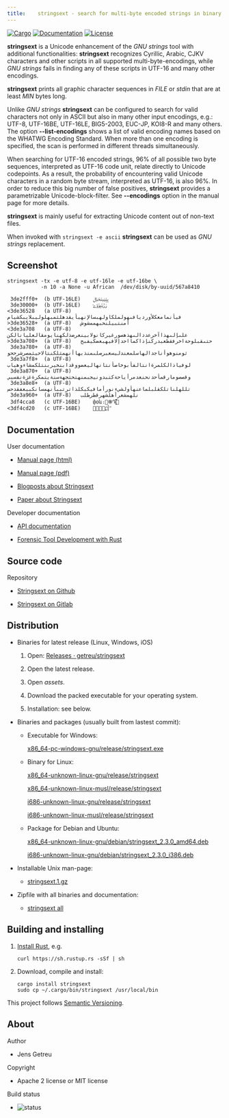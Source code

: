 ```yaml
---
title:    stringsext - search for multi-byte encoded strings in binary data
---
```


[![Cargo](https://img.shields.io/crates/v/stringsext.svg)](
https://crates.io/crates/stringsext)
[![Documentation](https://docs.rs/stringsext/badge.svg)](
https://docs.rs/stringsext)
[![License](https://img.shields.io/badge/license-MIT%2FApache--2.0-blue.svg)](
https://github.com/getreu/stringsext)


**stringsext** is a Unicode enhancement of the *GNU strings* tool with
additional functionalities: **stringsext** recognizes Cyrillic, Arabic, CJKV
characters and other scripts in all supported multi-byte-encodings, while
*GNU strings* fails in finding any of these scripts in UTF-16 and many other
encodings.

**stringsext** prints all graphic character sequences in *FILE* or
*stdin* that are at least *MIN* bytes long.

Unlike *GNU strings* **stringsext** can be configured to search for
valid characters not only in ASCII but also in many other input
encodings, e.g.: UTF-8, UTF-16BE, UTF-16LE, BIG5-2003, EUC-JP, KOI8-R
and many others. The option **\--list-encodings** shows a list of valid
encoding names based on the WHATWG Encoding Standard. When more than one
encoding is specified, the scan is performed in different threads
simultaneously.

When searching for UTF-16 encoded strings, 96% of all possible two byte
sequences, interpreted as UTF-16 code unit, relate directly to Unicode
codepoints. As a result, the probability of encountering valid Unicode
characters in a random byte stream, interpreted as UTF-16, is also 96%.
In order to reduce this big number of false positives, **stringsext**
provides a parametrizable Unicode-block-filter. See **\--encodings**
option in the manual page for more details.

**stringsext** is mainly useful for extracting Unicode content out of
non-text files.

When invoked with `stringsext -e ascii` **stringsext** can be used
as *GNU strings* replacement.


## Screenshot

```
stringsext -tx -e utf-8 -e utf-16le -e utf-16be \
           -n 10 -a None -u African  /dev/disk/by-uuid/567a8410

 3de2fff0+	(b UTF-16LE)	ݒݓݔݕݖݗݙݪ
 3de30000+	(b UTF-16LE)	ݫݱݶݷݸݹݺ
<3de36528 	(a UTF-8)	فيأنمامعكلأورديافىهولملكاولهبسالإنهيأيقدهلثمبهلوليبلايبكشيام
>3de36528+	(a UTF-8)	أمنتبيلنحبهممشوش
<3de3a708 	(a UTF-8)	علىإلىهذاآخرعددالىهذهصورغيركانولابينعرضذلكهنايومقالعليانالكن
>3de3a708+	(a UTF-8)	حتىقبلوحةاخرفقطعبدركنإذاكمااحدإلافيهبعضكيفبح
 3de3a780+	(a UTF-8)	ثومنوهوأناجدالهاسلمعندليسعبرصلىمنذبهاأنهمثلكنتالاحيثمصرشرححو
 3de3a7f8+	(a UTF-8)	لوفياذالكلمرةانتالفأبوخاصأنتانهاليعضووقدابنخيربنتلكمشاءوهياب
 3de3a870+	(a UTF-8)	وقصصومارقمأحدنحنعدمرأياحةكتبدونيجبمنهتحتجهةسنةيتمكرةغزةنفسبي
 3de3a8e8+	(a UTF-8)	تللهلناتلكقلبلماعنهأولشيءنورأمافيكبكلذاترتببأنهمسانكبيعفقدحس
 3de3a960+	(a UTF-8)	نلهمشعرأهلشهرقطرطلب
 3df4cca8 	(c UTF-16BE)	փօև։֋֍֏֑֛֚֓֕֗֙֜֝֞׹
<3df4cd20 	(c UTF-16BE)	־ֿ׀ׁׂ׃ׅׄ׆ׇ׈׉׊׋
```


## Documentation

User documentation

*   [Manual page (html)](/projects/stringsext/stringsext--manpage.html)

*   [Manual page (pdf)](/_downloads/stringsext--manpage.pdf)

*   [Blogposts about Stringsext](/tags/stringsext/)

*   [Paper about Stringsext](https://commons.erau.edu/jdfsl/vol14/iss2/4)

Developer documentation

*   [API documentation](/projects/stringsext/stringsext/index.html)

*   [Forensic Tool Development with Rust](/projects/forensic-tool-development-with-rust)

## Source code

Repository

*   [Stringsext on Github](https://github.com/getreu/stringsext)

*   [Stringsext on Gitlab](https://gitlab.com/getreu/stringsext)

## Distribution

* Binaries for latest release (Linux, Windows, iOS)

    1. Open: [Releases · getreu/stringsext](https://github.com/getreu/stringsext/releases)

    2. Open the latest release.

    3. Open *assets*.

    4. Download the packed executable for your operating system.

    5. Installation: see below.

* Binaries and packages (usually built from lastest commit):

  - Executable for Windows:

    [x86_64-pc-windows-gnu/release/stringsext.exe](/projects/stringsext/_downloads/x86_64-pc-windows-gnu/release/stringsext.exe)

  - Binary for Linux:

    [x86_64-unknown-linux-gnu/release/stringsext](/projects/stringsext/_downloads/x86_64-unknown-linux-gnu/release/stringsext)

    [x86_64-unknown-linux-musl/release/stringsext](/projects/stringsext/_downloads/x86_64-unknown-linux-musl/release/stringsext)

    [i686-unknown-linux-gnu/release/stringsext](/projects/stringsext/_downloads/i686-unknown-linux-gnu/release/stringsext)

    [i686-unknown-linux-musl/release/stringsext](/projects/stringsext/_downloads/i686-unknown-linux-musl/release/stringsext)

  - Package for Debian and Ubuntu:

    [x86_64-unknown-linux-gnu/debian/stringsext_2.3.0_amd64.deb](/projects/stringsext/_downloads/x86_64-unknown-linux-gnu/debian/stringsext_2.3.0_amd64.deb)

    [i686-unknown-linux-gnu/debian/stringsext_2.3.0_i386.deb](/projects/stringsext/_downloads/i686-unknown-linux-gnu/debian/stringsext_2.3.0_i386.deb)

* Installable Unix man-page:

  - [stringsext.1.gz](/projects/stringsext/_downloads/stringsext.1.gz)

* Zipfile with all binaries and documentation:

  - [stringsext all](/_downloads/stringsext.zip)



## Building and installing

1. [Install Rust](https://www.rust-lang.org/tools/install), e.g.

       curl https://sh.rustup.rs -sSf | sh

2. Download, compile and install:

       cargo install stringsext
       sudo cp ~/.cargo/bin/stringsext /usr/local/bin

This project follows [Semantic Versioning](https://semver.org/).



## About

Author

*   Jens Getreu

Copyright

*   Apache 2 license or MIT license

Build status

*   ![status](https://travis-ci.org/getreu/stringsext.svg?branch=master)  

